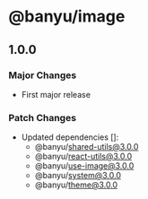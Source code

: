 # @banyu/image

## 1.0.0

### Major Changes

- First major release

### Patch Changes

- Updated dependencies []:
  - @banyu/shared-utils@3.0.0
  - @banyu/react-utils@3.0.0
  - @banyu/use-image@3.0.0
  - @banyu/system@3.0.0
  - @banyu/theme@3.0.0
